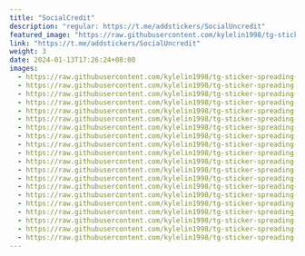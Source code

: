 ```yaml
---
title: "SocialCredit"
description: "regular: https://t.me/addstickers/SocialUncredit"
featured_image: "https://raw.githubusercontent.com/kylelin1998/tg-sticker-spreading-worldwide-images/main/img/1f8a95e6-6b83-42a7-9411-03f883f18900.jpg"
link: "https://t.me/addstickers/SocialUncredit"
weight: 3
date: 2024-01-13T17:26:24+08:00
images:
  - https://raw.githubusercontent.com/kylelin1998/tg-sticker-spreading-worldwide-images/main/img/1f8a95e6-6b83-42a7-9411-03f883f18900.jpg
  - https://raw.githubusercontent.com/kylelin1998/tg-sticker-spreading-worldwide-images/main/img/a7c3e920-386a-4dd5-a377-bf5dd27d7e40.jpg
  - https://raw.githubusercontent.com/kylelin1998/tg-sticker-spreading-worldwide-images/main/img/039af5b2-a787-49bd-9370-7869b4153af3.jpg
  - https://raw.githubusercontent.com/kylelin1998/tg-sticker-spreading-worldwide-images/main/img/203c9374-29a5-4e70-8df0-45a227a28715.jpg
  - https://raw.githubusercontent.com/kylelin1998/tg-sticker-spreading-worldwide-images/main/img/ce75e5eb-a7f5-46d8-82f1-b45d5e41fbc7.jpg
  - https://raw.githubusercontent.com/kylelin1998/tg-sticker-spreading-worldwide-images/main/img/520e7b08-edc5-42a5-bc54-ad7c16bd7a7b.jpg
  - https://raw.githubusercontent.com/kylelin1998/tg-sticker-spreading-worldwide-images/main/img/8583d9b5-4d04-4a9c-8e11-ed89a23a61e8.jpg
  - https://raw.githubusercontent.com/kylelin1998/tg-sticker-spreading-worldwide-images/main/img/f35ffd95-9296-4b89-8f1a-134f85086cba.jpg
  - https://raw.githubusercontent.com/kylelin1998/tg-sticker-spreading-worldwide-images/main/img/de8efb2e-dbfc-440e-9158-446884f0f27c.jpg
  - https://raw.githubusercontent.com/kylelin1998/tg-sticker-spreading-worldwide-images/main/img/0d178d53-794a-48d3-a8e3-0564be5c746f.jpg
  - https://raw.githubusercontent.com/kylelin1998/tg-sticker-spreading-worldwide-images/main/img/43872655-0575-4bc2-bf64-419e11e85417.jpg
  - https://raw.githubusercontent.com/kylelin1998/tg-sticker-spreading-worldwide-images/main/img/4212d0ca-58b0-407f-bf14-22bfb85e72dc.jpg
  - https://raw.githubusercontent.com/kylelin1998/tg-sticker-spreading-worldwide-images/main/img/e3dd7749-4bed-43ea-8520-68175c803170.jpg
  - https://raw.githubusercontent.com/kylelin1998/tg-sticker-spreading-worldwide-images/main/img/2731d6fb-5f60-49c5-93ab-4c0d96a6a4a2.jpg
  - https://raw.githubusercontent.com/kylelin1998/tg-sticker-spreading-worldwide-images/main/img/cd88275d-463c-4b70-b872-ca9d0f7c7b41.jpg
  - https://raw.githubusercontent.com/kylelin1998/tg-sticker-spreading-worldwide-images/main/img/3040f12d-18d5-4b0f-9576-bef9b51f0e50.jpg
  - https://raw.githubusercontent.com/kylelin1998/tg-sticker-spreading-worldwide-images/main/img/d566ef50-1dcd-4b0c-902f-26734c8a3ceb.jpg
  - https://raw.githubusercontent.com/kylelin1998/tg-sticker-spreading-worldwide-images/main/img/d9486b57-a21a-4cc1-bfa1-32d880e757e6.jpg
  - https://raw.githubusercontent.com/kylelin1998/tg-sticker-spreading-worldwide-images/main/img/abbb4db9-a5b9-4ac9-9ea8-76abdd7391e5.jpg
  - https://raw.githubusercontent.com/kylelin1998/tg-sticker-spreading-worldwide-images/main/img/2e62ba79-ad47-4626-984e-76d9867fe39e.jpg
---
```


